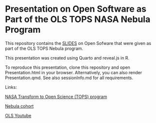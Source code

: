 # Presentation on Open Software as Part of the OLS TOPS NASA Nebula Program

This repository contains the [SLIDES](https://htmlpreview.github.io/?https://github.com/likeajumprope/TOPS-Talk-about-Open-Software/blob/main/Presentation.html)
 on Open Sofware that were given as part of the OLS TOPS Nebula program.

This presentation was created using Quarto and reveal.js in R.

To reproduce this presentation, clone this repository and open Presentation.html in your browser.
Alternatively, you can also render Presentation.qmd. See also sessionInfo.md for all requirements.

Links:

[NASA Transform to Open Science (TOPS) program](https://nasa.github.io/Transform-to-Open-Science/)

[Nebula cohort](https://openlifesci.org/nebula/)

[OLS Youtube](https://www.youtube.com/channel/UCs12-ZgnDJOWIWN3Vo1XHXA)

